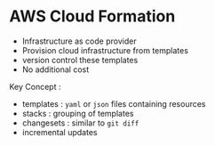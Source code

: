 # AWS Cloud Formation

- Infrastructure as code provider 
- Provision cloud infrastructure from templates 
- version control these templates
- No additional cost

Key Concept :
- templates : `yaml` or `json` files containing resources
- stacks : grouping of templates 
- changesets : similar to `git diff`
- incremental updates 

